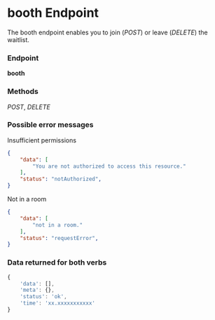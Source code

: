 # booth Endpoint

The booth endpoint enables you to join (_POST_) or leave (_DELETE_) the waitlist.

### Endpoint

**booth**

### Methods

_POST_, _DELETE_

### Possible error messages

Insufficient permissions
```json
{
    "data": [
        "You are not authorized to access this resource."
    ],
    "status": "notAuthorized",
}
```

Not in a room
```json
{
    "data": [
        "not in a room."
    ],
    "status": "requestError",
}
```

### Data returned for both verbs

```js
{
    'data': [],
    'meta': {},
    'status': 'ok',
    'time': 'xx.xxxxxxxxxxx'
}
```
